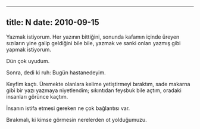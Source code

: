 ---
title: N
date: 2010-09-15
----

Yazmak istiyorum. Her yazının bittiğini, sonunda kafamın içinde üreyen
sızıların yine galip geldiğini bile bile, yazmak ve sanki onları yazmış
gibi yapmak istiyorum.

Dün çok uyudum.

Sonra, dedi ki ruh: Bugün hastanedeyim.

Keyfim kaçtı. Üremekte olanlara kelime yetiştirmeyi bıraktım, sade
makarna gibi bir yazı yazmaya niyetlendim; sıkıntıdan feysbuk bile
açtım, oradaki insanları görünce kaçtım.

İnsanın istifa etmesi gereken ne çok bağlantısı var.

Bırakmalı, ki kimse görmesin nerelerden ot yolduğumuzu.

